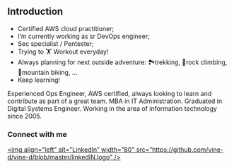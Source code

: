 
## Introduction
- Certified AWS cloud practitioner;
- I’m currently working as sr DevOps engineer;
- Sec specialist / Pentester;
- Trying to 🏋️ Workout everyday!
- Always planning for next outside adventure: 🏞️trekking, 🧗‍rock climbing, 🚵‍mountain biking, ...
- Keep learning!

Experienced Ops Engineer, AWS certified, always looking to learn and contribute as part of a great team.
MBA in IT Administration. Graduated in Digital Systems Engineer.
Working in the area of information technology since 2005.

### Connect with me
[<img align=”left” alt=”LinkedIn” width=”80" src=”https://github.com/vine-d/vine-d/blob/master/linkedIN.logo" />](https://www.linkedin.com/in/viniciusdesouzadutra/)

